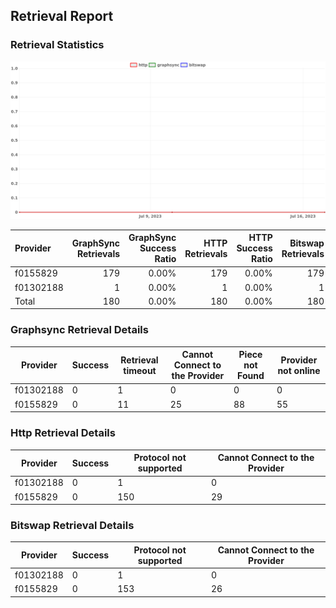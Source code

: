 ## Retrieval Report
### Retrieval Statistics
<img src="https://raw.githubusercontent.com/data-preservation-programs/filplus-checker-assets/main/filecoin-project/filecoin-plus-large-datasets/issues/1365/1689879101184.png"/>

| Provider  | GraphSync Retrievals | GraphSync Success Ratio | HTTP Retrievals | HTTP Success Ratio | Bitswap Retrievals | Bitswap Success Ratio |
| :-------- | -------------------: | ----------------------: | --------------: | -----------------: | -----------------: | --------------------: |
| f0155829  |                  179 |                   0.00% |             179 |              0.00% |                179 |                 0.00% |
| f01302188 |                    1 |                   0.00% |               1 |              0.00% |                  1 |                 0.00% |
| Total     |                  180 |                   0.00% |             180 |              0.00% |                180 |                 0.00% |

### Graphsync Retrieval Details
| Provider  | Success | Retrieval timeout | Cannot Connect to the Provider | Piece not Found | Provider not online |
| --------- | ------- | ----------------- | ------------------------------ | --------------- | ------------------- |
| f01302188 | 0       | 1                 | 0                              | 0               | 0                   |
| f0155829  | 0       | 11                | 25                             | 88              | 55                  |

### Http Retrieval Details
| Provider  | Success | Protocol not supported | Cannot Connect to the Provider |
| --------- | ------- | ---------------------- | ------------------------------ |
| f01302188 | 0       | 1                      | 0                              |
| f0155829  | 0       | 150                    | 29                             |

### Bitswap Retrieval Details
| Provider  | Success | Protocol not supported | Cannot Connect to the Provider |
| --------- | ------- | ---------------------- | ------------------------------ |
| f01302188 | 0       | 1                      | 0                              |
| f0155829  | 0       | 153                    | 26                             |
